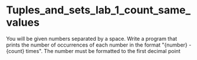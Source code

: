 # Tuples_and_sets_lab_1_count_same_values
You will be given numbers separated by a space. Write a program that prints the number of occurrences of each number in the format "{number} - {count} times". The number must be formatted to the first decimal point
